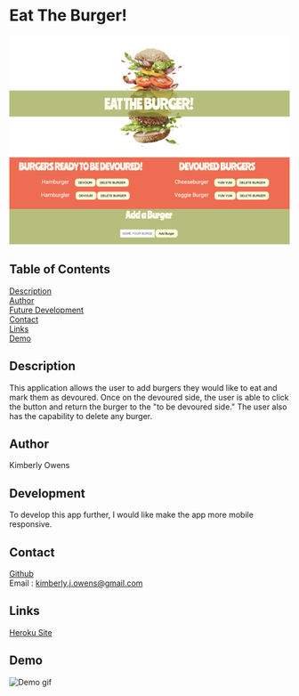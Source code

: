 # Eat The Burger!
![eat the burger png](public/assets/img/demo.png)

## Table of Contents
[Description](#description)<br>
[Author](#author)  <br>
[Future Development](#development) <br>
[Contact](#contact)  <br>
[Links](#links)<br>
[Demo]("#demo") 
## Description
This application allows the user to add burgers they would like to eat and mark them as devoured. Once on the devoured side, the user is able to click the button and return the burger to the "to be devoured side." The user also has the capability to delete any burger.
## Author
Kimberly Owens
## Development
To develop this app further, I would like make the app more mobile responsive.
## Contact
[Github](https://github.com/kimberlyj227)<br>
Email : kimberly.j.owens@gmail.com
## Links
[Heroku Site](https://polar-lake-78345.herokuapp.com/)
## Demo
![Demo gif](public/assets/img/eattheburger.gif)





